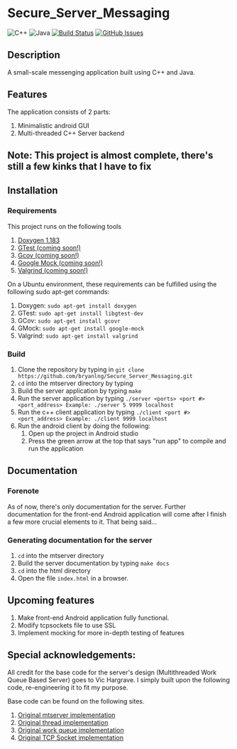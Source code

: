 # Secure_Server_Messaging
![C++](https://img.shields.io/badge/c%2B%2B-11%20-blue.svg)
![Java](https://img.shields.io/badge/java-1.8-orange.svg)
[![Build Status](https://img.shields.io/travis/bryanlng/Secure_Server_Messaging/master.svg)](https://travis-ci.org/bryanlng/Secure_Server_Messaging)
[![GitHub Issues](https://img.shields.io/github/issues/bryanlng/Secure_Server_Messaging.svg)](https://github.com/bryanlng/Secure_Server_Messaging/issues)

## Description
A small-scale messenging application built using C++ and Java.

## Features
The application consists of 2 parts:
1. Minimalistic android GUI
2. Multi-threaded C++ Server backend

## Note: This project is almost complete, there's still a few kinks that I have to fix

## Installation
### Requirements
This project runs on the following tools
1. <a href = "http://www.stack.nl/~dimitri/doxygen/index.html">Doxygen 1.183</a>
2. <a href = "https://github.com/google/googletest">GTest (coming soon!)</a>
3. <a href = "https://gcc.gnu.org/onlinedocs/gcc/Gcov.html">Gcov (coming soon!)</a>
4. <a href = "https://github.com/google/googletest/tree/master/googlemock">Google Mock (coming soon!)</a>
5. <a href = "http://valgrind.org/">Valgrind (coming soon!)</a>

On a Ubuntu environment, these requirements can be fulfilled using the following sudo apt-get commands:
1. Doxygen:	`sudo apt-get install doxygen`	
2. GTest:	`sudo apt-get install libgtest-dev`
3. GCov:	`sudo apt-get install gcovr`
4. GMock:	`sudo apt-get install google-mock`
5. Valgrind:	`sudo apt-get install valgrind`

### Build
1. Clone the repository by typing in `git clone https://github.com/bryanlng/Secure_Server_Messaging.git` 
2. `cd` into the mtserver directory by typing
2. Build the server application by typing `make`
3. Run the server application by typing ```./server <ports> <port #> <port_address>
   Example: ./server 5 9999 localhost```
4. Run the c++ client application by typing ```./client <port #> <port_address>
   Example: ./client 9999 localhost```
5. Run the android client by doing the following:
	1) Open up the project in Android studio
	2) Press the green arrow at the top that says "run app" to compile and run the application

## Documentation
### Forenote
As of now, there's only documentation for the server. Further documentation for the front-end Android application will come after I finish a few more crucial elements to it. That being said...

### Generating documentation for the server
1. `cd` into the mtserver directory
2. Build the server documentation by typing `make docs`
3. `cd` into the html directory
4. Open the file `index.html` in a browser.

## Upcoming features
1. Make front-end Android application fully functional.
2. Modify tcpsockets file to use SSL
3. Implement mocking for more in-depth testing of features

## Special acknowledgements:
All credit for the base code for the server's design (Multithreaded Work Queue Based Server) goes to Vic Hargrave.
I simply built upon the following code, re-engineering it to fit my purpose.

Base code can be found on the following sites.
1. <a href = "https://github.com/vichargrave/mtserver">Original mtserver implementation</a>
2. <a href = "https://github.com/vichargrave/threads">Original thread implementation</a>
3. <a href = "https://github.com/vichargrave/wqueue">Original work queue implementation</a>
4. <a href = "https://github.com/vichargrave/tcpsockets">Original TCP Socket implementation</a>
